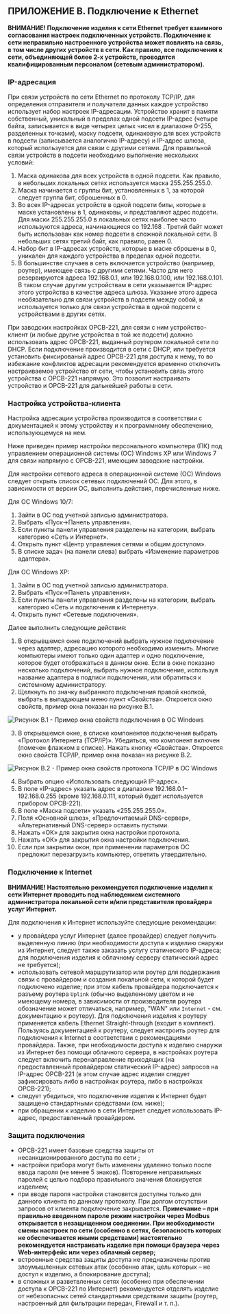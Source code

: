 ## ПРИЛОЖЕНИЕ B. Подключение к Ethernet

**ВНИМАНИЕ! Подключение изделия к сети Ethernet требует взаимного согласования
настроек подключенных устройств. Подключение к сети неправильно настроенного
устройства может повлиять на связь, в том числе других устройств в сети. Как
правило, все подключения к сети, объединяющей более 2-х устройств, проводятся
квалифицированным персоналом (сетевым администратором).**

### IP-адресация

При связи устройств по сети Ethernet по протоколу TCP/IP, для определения
отправителя и получателя данных каждое устройство использует набор настроек
IP-адресации. Устройство хранит в памяти собственный, уникальный в пределах
одной подсети IP-адрес (четыре байта, записывается в виде четырех целых чисел в
диапазоне 0-255, разделенных точками), маску подсети, одинаковую для всех
устройств в подсети (записывается аналогично IP-адресу) и IP-адрес шлюза,
который используется для связи с другими сетями. Для правильной связи устройств
в подсети необходимо выполнение нескольких условий:

1. Маска одинакова для всех устройств в одной подсети. Как правило, в небольших
   локальных сетях используется маска 255.255.255.0.
2. Маска начинается с группы бит, установленных в 1, за которой следует группа
   бит, сброшенных в 0.
3. Во всех IP-адресах устройств в одной подсети биты, которые в маске
   установлены в 1, одинаковы, и представляют адрес подсети. Для маски
   255.255.255.0 в локальных сетях наиболее часто используются адреса,
   начинающиеся со 192.168 . Третий байт может быть использован как номер
   подсети в сложной локальной сети. В небольших сетях третий байт, как правило,
   равен 0.
4. Набор бит в IP-адресах устройств, которые в маске сброшены в 0, уникален для
   каждого устройства в пределах одной подсети.
5. В большинстве случаев в сеть включается устройство (например, роутер),
   имеющее связь с другими сетями. Часто для него резервируются адреса
   192.168.0.1, или 192.168.0.100, или 192.168.0.101. В таком случае другим
   устройствам в сети указывается IP-адрес этого устройства в качестве адреса
   шлюза. Указание этого адреса необязательно для связи устройств в подсети
   между собой, и используется только для связи устройства в одной подсети с
   устройствами в других сетях.

При заводских настройках OPCB-221, для связи с ним устройство-клиент (и любые
другие устройства в той же подсети) должно использовать адрес OPCB-221, выданный
роутером локальной сети по DHCP. Если подключение производится в сети с DHCP,
или требуется установить фиксированый адрес OPCB-221 для доступа к нему, то во
избежание конфликтов адресации рекомендуется временно отключить настраиваемое
устройство от сети, чтобы установить связь этого устройства с OPCB-221 напрямую.
Это позволит настраивать устройство и OPCB-221 для дальнейшей работы в сети.

### Настройка устройства-клиента

Настройка адресации устройства производится в соответствии с документацией к
этому устройству и к программному обеспечению, использующемуся на нем.

Ниже приведен пример настройки персонального компьютера (ПК) под управлением
операционной системы (ОС) Windows XP или Windows 7 для связи напрямую с
OPCB-221, имеющим заводские настройки.

Для настройки сетевого адреса в операционной системе (ОС) Windows следует
открыть список сетевых подключений ОС. Для этого, в зависимости от версии ОС,
выполнить действия, перечисленные ниже.

Для ОС Windows 10/7:

1. Зайти в ОС под учетной записью администратора.
2. Выбрать «Пуск->Панель управления».
3. Если пункты панели управления разделены на категории, выбрать категорию «Сеть
   и Интернет».
4. Открыть пункт «Центр управления сетями и общим доступом».
5. В списке задач (на панели слева) выбрать «Изменение параметров адаптера».

Для ОС Windows XP:

1. Зайти в ОС под учетной записью администратора.
2. Выбрать «Пуск->Панель управления».
3. Если пункты панели управления разделены на категории, выбрать категорию «Сеть
   и подключения к Интернету».
4. Открыть пункт «Сетевые подключения».

Далее выполнить следующие действия:

1. В открывшемся окне подключений выбрать нужное подключение через адаптер,
   адресацию которого необходимо изменить. Многие компьютеры имеют только один
   адаптер и одно подключение, которое будет отображаться в данном окне. Если в
   окне показано несколько подключений, выбрать нужное подключение, используя
   название адаптера в подписи подключения, или обратиться к системному
   администратору.
2. Щелкнуть по значку выбранного подключения правой кнопкой, выбрать в
   выпадающем меню пункт «Свойства». Откроется окно свойств, пример окна показан
   на рисунке В.1.

![Рисунок В.1 - Пример окна свойств подключения в ОС Windows](./images/connection-properties.png)

3. В открывшемся окне, в списке компонентов подключения выбрать «Протокол
   Интернета (TCP/IP)». Убедиться, что компонент включен (помечен флажком в
   списке). Нажать кнопку «Свойства». Откроется окно свойств TCP/IP, пример окна
   показан на рисунке В.2.

![Рисунок В.2 - Пример окна свойств протокола TCP/IP в ОС Windows](./images/tcpip-properties.png)

4. Выбрать опцию «Использовать следующий IP-адрес».
5. В поле «IP-адрес» указать адрес в диапазоне 192.168.0.1–192.168.0.255 (кроме
   192.168.0.111, который будет используется прибором OPCB-221).
6. В поле «Маска подсети» указать «255.255.255.0».
7. Поля «Основной шлюз», «Предпочитаемый DNS-сервер», «Альтернативный
   DNS-сервер» оставить пустыми.
8. Нажать «ОК» для закрытия окна настройки протокола.
9. Нажать «ОК» для закрытия окна настройки подключения.
10. Если при закрытии окон, при применении параметров ОС предложит перезагрузить
    компьютер, ответить утвердительно.

### Подключение к Internet

**ВНИМАНИЕ! Настоятельно рекомендуется подключение изделия к сети Интернет
проводить под наблюдением системного администратора локальной сети и/или
представителя провайдера услуг Интернет.**

Для подключения к Интернет используйте следующие рекомендации:

- у провайдера услуг Интернет (далее провайдер) следует получить выделенную
  линию (при необходимости доступа к изделию снаружи из Интернет, следует также
  заказать услугу статического IP-адреса; для подключения изделия к облачному
  серверу статический адрес не требуется);
- использовать сетевой маршрутизатор или роутер для поддержания связи с
  провайдером и создания локальной сети, к которой будет подключено изделие; при
  этом кабель провайдера подключается к разъему роутера `Uplink` (обычно
  выделенному цветом и не имеющему номера, в зависимости от производителя
  роутера обозначение может отличаться, например, "WAN" или `Internet` - см.
  документацию к роутеру). Для подключения изделия к роутеру применяется кабель
  Ethernet Straight-through (входит в комплект). Пользуясь документацией к
  роутеру, следует настроить роутер для подключения к Internet в соответствии с
  рекомендациями провайдера. Также, при необходимости доступа к изделию снаружи
  из Интернет без помощи облачного сервера, в настройках роутера следует
  включить перенаправление приходящих (на предоставленный провайдером
  статический IP-адрес) запросов на IP-адрес OPCB-221 (в этом случае адрес
  изделия следует зафиксировать либо в настройках роутера, либо в настройках
  OPCB-221);
- следует убедиться, что подключение изделия к Интернет будет защищено
  стандартными средствами (см. ниже);
- при обращении к изделию в сети Интернет следует использовать IP-адрес,
  предоставленный провайдером.

### Защита подключения

- OPCB-221 имеет базовые средства защиты от несанкционированного доступа по сети
  ;
- настройки прибора могут быть изменены удаленно только после ввода пароля (не
  менее 5 знаков). Повторение неправильных паролей с целью подбора правильного
  значения блокируется изделием;
- при вводе пароля настройки становятся доступны только для данного клиента по
  данному протоколу. При долгом отсутствии запросов от клиента подключение
  закрывается. **Примечание – при правильно введенном пароле режим настройки
  через Modbus открывается в незащищенном соединении. При необходимости смены
  настроек по сети (особенно в сетях, безопасность которых не обеспечивается
  иными средствами) настоятельно рекомендуется настраивать изделие при помощи
  браузера через Web-интерфейс или через облачный сервер;**
- встроенные средства защиты доступа не предназначены против злоумышленных
  сетевых атак (особенно атак, цель которых – не доступ к изделию, а
  блокирование доступа);
- в сложных и разветвленных сетях (особенно при обеспечении доступа к OPCB-221
  по Интернет) рекомендуется отделять изделие от небезопасных сетей стандартными
  средствами защиты (роутер, настроенный для фильтрации передач, Firewall и т.
  п.).
